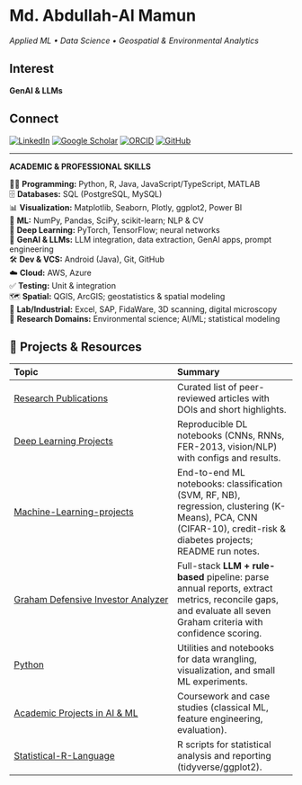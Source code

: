 # Md. Abdullah‑Al Mamun

*Applied ML • Data Science • Geospatial & Environmental Analytics*

## Interest
**GenAI & LLMs**

## Connect
[![LinkedIn](https://img.shields.io/badge/LinkedIn-Profile-0A66C2?logo=linkedin&logoColor=white)](https://www.linkedin.com/in/md-abdullah-al-mamun-a23416b8/)
[![Google Scholar](https://img.shields.io/badge/Google%20Scholar-Profile-4285F4?logo=google-scholar&logoColor=white)](https://scholar.google.com/citations?user=6iTitIQAAAAJ&hl=en&authuser=1)
[![ORCID](https://img.shields.io/badge/ORCID-0009--0001--6749--9171-A6CE39?logo=orcid&logoColor=white)](https://orcid.org/0009-0001-6749-9171)
[![GitHub](https://img.shields.io/badge/GitHub-Abdullah--TU-181717?logo=github&logoColor=white)](https://github.com/Abdullah-TU)


---

<p><strong>ACADEMIC &amp; PROFESSIONAL SKILLS</strong></p>
<p>
👨‍💻 <strong>Programming:</strong> Python, R, Java, JavaScript/TypeScript, MATLAB<br>
🗄️ <strong>Databases:</strong> SQL (PostgreSQL, MySQL)<br>
📊 <strong>Visualization:</strong> Matplotlib, Seaborn, Plotly, ggplot2, Power BI<br>
🤖 <strong>ML:</strong> NumPy, Pandas, SciPy, scikit-learn; NLP &amp; CV<br>
🧠 <strong>Deep Learning:</strong> PyTorch, TensorFlow; neural networks<br>
🧪 <strong>GenAI &amp; LLMs:</strong> LLM integration, data extraction, GenAI apps, prompt engineering<br>
🛠️ <strong>Dev &amp; VCS:</strong> Android (Java), Git, GitHub<br>
☁️ <strong>Cloud:</strong> AWS, Azure<br>
✅ <strong>Testing:</strong> Unit &amp; integration<br>
🗺️ <strong>Spatial:</strong> QGIS, ArcGIS; geostatistics &amp; spatial modeling<br>
🧪 <strong>Lab/Industrial:</strong> Excel, SAP, FidaWare, 3D scanning, digital microscopy<br>
🔬 <strong>Research Domains:</strong> Environmental science; AI/ML; statistical modeling
</p>

<h2>📁 Projects & Resources</h2>

<table style="width:100%; table-layout:auto;">
  <thead>
    <tr>
      <th align="left" style="white-space:nowrap;">Topic</th>
      <th align="left">Summary</th>
    </tr>
  </thead>
  <tbody>
    <tr>
      <td style="white-space:nowrap;"><a href="https://github.com/Abdullah-TU/Research-Publications">Research Publications</a></td>
      <td>Curated list of peer-reviewed articles with DOIs and short highlights.</td>
    </tr>
    <tr>
      <td style="white-space:nowrap;"><a href="https://github.com/Abdullah-TU/Deep-Learning-Projects">Deep Learning Projects</a></td>
      <td>Reproducible DL notebooks (CNNs, RNNs, FER-2013, vision/NLP) with configs and results.</td>
    </tr>
    <tr>
      <td style="white-space:nowrap;"><a href="https://github.com/Abdullah-TU/Machine-Learning-projects">Machine-Learning-projects</a></td>
      <td>End-to-end ML notebooks: classification (SVM, RF, NB), regression, clustering (K-Means), PCA, CNN (CIFAR-10), credit-risk &amp; diabetes projects; README run notes.</td>
    </tr>
    <tr>
      <td style="white-space:nowrap;"><a href="https://github.com/Abdullah-TU/Graham-Defensive-Investor-Analyzer">Graham Defensive Investor Analyzer</a></td>
      <td>Full-stack <strong>LLM + rule-based</strong> pipeline: parse annual reports, extract metrics, reconcile gaps, and evaluate all seven Graham criteria with confidence scoring.</td>
    </tr>
    <tr>
      <td style="white-space:nowrap;"><a href="https://github.com/Abdullah-TU/Python">Python</a></td>
      <td>Utilities and notebooks for data wrangling, visualization, and small ML experiments.</td>
    </tr>
    <tr>
      <td style="white-space:nowrap;"><a href="https://github.com/Abdullah-TU/Academic-Projects-in-AI-and-ML">Academic&nbsp;Projects&nbsp;in&nbsp;AI&nbsp;&amp;&nbsp;ML</a></td>
      <td>Coursework and case studies (classical ML, feature engineering, evaluation).</td>
    </tr>
    <tr>
      <td style="white-space:nowrap;"><a href="https://github.com/Abdullah-TU/Statistical-R-Language">Statistical-R-Language</a></td>
      <td>R scripts for statistical analysis and reporting (tidyverse/ggplot2).</td>
    </tr>
  </tbody>
</table>



